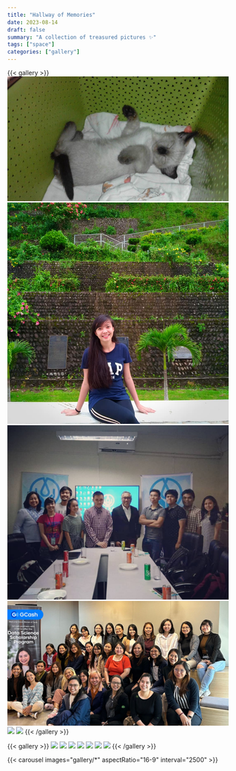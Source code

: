 ```yaml
---
title: "Hallway of Memories"
date: 2023-08-14
draft: false
summary: "A collection of treasured pictures ✨"
tags: ["space"]
categories: ["gallery"]
---
```


{{< gallery >}}
  <img src="gallery\siamese.jpg" class="grid-w33" />
  <img src="gallery\me_bataan.jpg" class="grid-w33" />
  <img src="gallery\group.jpg" class="grid-w33" />
  <img src="gallery\ds_ftw_gcash.jfif" class="grid-w33" />
  <img src="gallery/06.jpg" class="grid-w33" />
  <img src="gallery/07.jpg" class="grid-w33" />
{{< /gallery >}}

{{< gallery >}}
  <img src="gallery/01.jpg" class="grid-w50 md:grid-w33 xl:grid-w25" />
  <img src="gallery/02.jpg" class="grid-w50 md:grid-w33 xl:grid-w25" />
  <img src="gallery/03.jpg" class="grid-w50 md:grid-w33 xl:grid-w25" />
  <img src="gallery/04.jpg" class="grid-w50 md:grid-w33 xl:grid-w25" />
  <img src="gallery/05.jpg" class="grid-w50 md:grid-w33 xl:grid-w25" />
  <img src="gallery/06.jpg" class="grid-w50 md:grid-w33 xl:grid-w25" />
  <img src="gallery/07.jpg" class="grid-w50 md:grid-w33 xl:grid-w25" />
{{< /gallery >}}

{{< carousel images="gallery/*" aspectRatio="16-9" interval="2500" >}}

